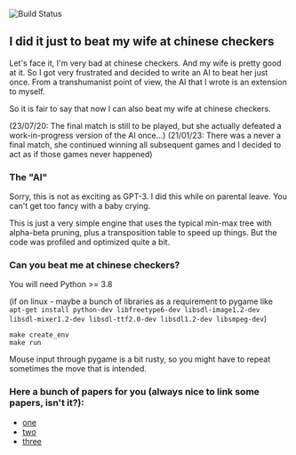 ![Build Status](https://travis-ci.com/pereferrera/chinese_checkers.svg?branch=master)

## I did it just to beat my wife at chinese checkers

Let's face it, I'm very bad at chinese checkers. And my wife is pretty good at it.
So I got very frustrated and decided to write an AI to beat her just once.
From a transhumanist point of view, the AI that I wrote is an extension to myself.

So it is fair to say that now I can also beat my wife at chinese checkers.

(23/07/20: The final match is still to be played, but she actually defeated a work-in-progress version of the AI once...)
(21/01/23: There was a never a final match, she continued winning all subsequent games and I decided to act as if those games never happened)

### The "AI"

Sorry, this is not as exciting as GPT-3. I did this while on parental leave.
You can't get too fancy with a baby crying.

This is just a very simple engine that uses the typical min-max tree with alpha-beta 
pruning, plus a transposition table to speed up things.
But the code was profiled and optimized quite a bit.

### Can you beat me at chinese checkers?

You will need Python >= 3.8

(if on linux - maybe a bunch of libraries as a requirement to pygame like `apt-get install python-dev libfreetype6-dev libsdl-image1.2-dev libsdl-mixer1.2-dev libsdl-ttf2.0-dev libsdl1.2-dev libsmpeg-dev`)

```
make create_env
make run
```

Mouse input through pygame is a bit rusty, so you might have to repeat sometimes 
the move that is intended.

### Here a bunch of papers for you (always nice to link some papers, isn't it?):

* [one](http://cs229.stanford.edu/proj2016spr/report/003.pdf)
* [two](https://core.ac.uk/download/pdf/48835733.pdf)
* [three](https://pdfs.semanticscholar.org/30ea/b0836cdc488196f1638d7660aad90883a91f.pdf)
